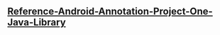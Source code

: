 [Reference-Android-Annotation-Project-One-Java-Library](https://github.com/Fay-Ho/Reference-Project/tree/develop/Reference-Android-Annotation-Project/Reference-Android-Annotation-Project-One-Java-Library)
---
